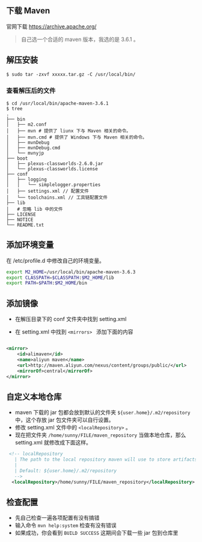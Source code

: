 
## 下载 Maven

官网下载 https://archive.apache.org/

> 自己选一个合适的 maven 版本，我选的是 3.6.1 。

## 解压安装

```shell
$ sudo tar -zxvf xxxxx.tar.gz -C /usr/local/bin/
```

### 查看解压后的文件

```
$ cd /usr/local/bin/apache-maven-3.6.1
$ tree
.
├── bin
│   ├── m2.conf
│   ├── mvn # 提供了 liunx 下与 Maven 相关的命令。 
│   ├── mvn.cmd # 提供了 Windows 下与 Maven 相关的命令。
│   ├── mvnDebug 
│   ├── mvnDebug.cmd
│   └── mvnyjp
├── boot
│   ├── plexus-classworlds-2.6.0.jar
│   └── plexus-classworlds.license
├── conf
│   ├── logging
│   │   └── simplelogger.properties
│   ├── settings.xml // 配置文件
│   └── toolchains.xml // 工具链配置文件
├── lib
│   # 忽略 lib 中的文件
├── LICENSE
├── NOTICE
└── README.txt

```

## 添加环境变量

在 /etc/profile.d 中修改自己的环境变量。

```bash
export M2_HOME=/usr/local/bin/apache-maven-3.6.3
export CLASSPATH=$CLASSPATH:$M2_HOME/lib
export PATH=$PATH:$M2_HOME/bin
```

## 添加镜像

- 在解压目录下的 conf 文件夹中找到 setting.xml 

- 在 setting.xml 中找到 `<mirrors> ` 添加下面的内容

```xml

<mirror>  
    <id>alimaven</id>  
    <name>aliyun maven</name>  
    <url>http://maven.aliyun.com/nexus/content/groups/public/</url>  
    <mirrorOf>central</mirrorOf>          
</mirror>  

```

## 自定义本地仓库

- maven 下载的 jar 包都会放到默认的文件夹 `${user.home}/.m2/repository` 中，这个存放 jar 包文件夹可以自行设置。
- 修改 setting.xml 文件中的 `<localRepository>` 。
- 现在把文件夹 `/home/sunny/FILE/maven_repository` 当做本地仓库，那么 setting.xml 就修改成下面这样。

```xml
 <!-- localRepository
   | The path to the local repository maven will use to store artifacts.
   |
   | Default: ${user.home}/.m2/repository
   -->
  <localRepository>/home/sunny/FILE/maven_repository</localRepository>
```

## 检查配置

- 先自己检查一遍各项配置有没有搞错
- 输入命令 `mvn help:system` 检查有没有错误
- 如果成功，你会看到 `BUILD SUCCESS`  这期间会下载一些 jar 包到仓库里
